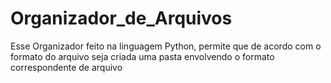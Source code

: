 # Organizador_de_Arquivos

Esse Organizador feito na linguagem Python, permite que de acordo com o formato do arquivo seja criada uma pasta envolvendo o formato correspondente de arquivo
